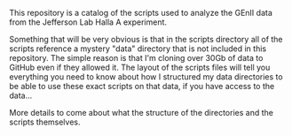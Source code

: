 This repository is a catalog of the scripts used to analyze the GEnII data 
from the Jefferson Lab Halla A experiment. 

Something that will be very obvious is that in the scripts directory
all of the scripts reference a mystery "data" directory that is not
included in this repository. The simple reason is that I'm cloning over 
30Gb of data to GitHub even if they allowed it. The layout of the scripts
files will tell you everything you need to know about how I structured my
data directories to be able to use these exact scripts on that data, if
you have access to the data...

More details to come about what the structure of the directories and the 
scripts themselves. 
